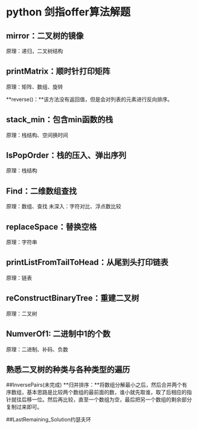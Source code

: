 # python 剑指offer算法解题

## mirror：二叉树的镜像
原理：递归，二叉树结构

## printMatrix：顺时针打印矩阵
原理：矩阵、数组、旋转

**reverse()：**该方法没有返回值，但是会对列表的元素进行反向排序。

## stack_min：包含min函数的栈
原理：栈结构、空间换时间

## IsPopOrder：栈的压入、弹出序列
原理：栈结构

## Find：二维数组查找
原理：数组、查找
未深入：字符对比、浮点数比较

## replaceSpace：替换空格
原理：字符串

## printListFromTailToHead：从尾到头打印链表
原理：链表

## reConstructBinaryTree：重建二叉树
原理：二叉树

## NumverOf1: 二进制中1的个数
原理：二进制、补码、负数

## 熟悉二叉树的种类与各种类型的遍历

##InversePairs(未完成)
**归并排序：**将数组分解最小之后，然后合并两个有序数组，基本思路是比较两个数组的最前面的数，谁小就先取谁，取了后相应的指针就往后移一位。然后再比较，直至一个数组为空，最后把另一个数组的剩余部分复制过来即可。

##LastRemaining_Solution约瑟夫环
